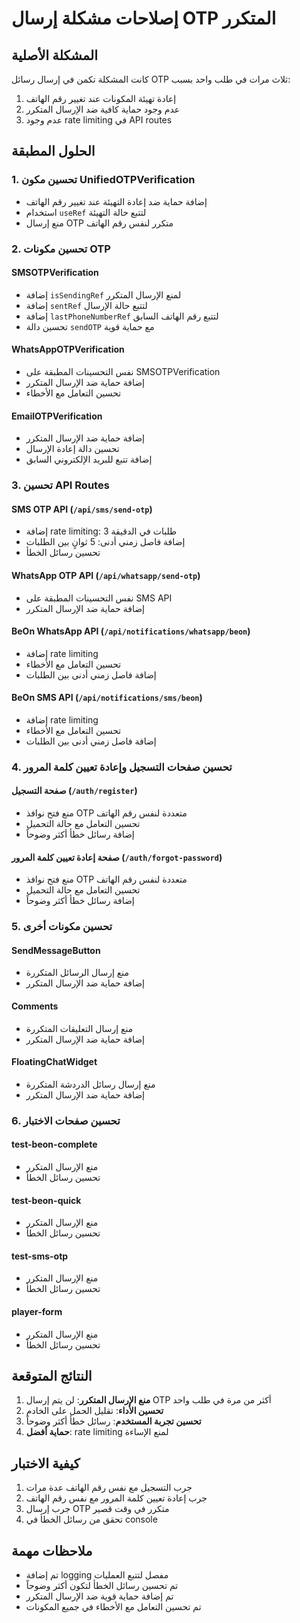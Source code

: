 # إصلاحات مشكلة إرسال OTP المتكرر

## المشكلة الأصلية
كانت المشكلة تكمن في إرسال رسائل OTP ثلاث مرات في طلب واحد بسبب:
1. إعادة تهيئة المكونات عند تغيير رقم الهاتف
2. عدم وجود حماية كافية ضد الإرسال المتكرر
3. عدم وجود rate limiting في API routes

## الحلول المطبقة

### 1. تحسين مكون UnifiedOTPVerification
- إضافة حماية ضد إعادة التهيئة عند تغيير رقم الهاتف
- استخدام `useRef` لتتبع حالة التهيئة
- منع إرسال OTP متكرر لنفس رقم الهاتف

### 2. تحسين مكونات OTP
#### SMSOTPVerification
- إضافة `isSendingRef` لمنع الإرسال المتكرر
- إضافة `sentRef` لتتبع حالة الإرسال
- إضافة `lastPhoneNumberRef` لتتبع رقم الهاتف السابق
- تحسين دالة `sendOTP` مع حماية قوية

#### WhatsAppOTPVerification
- نفس التحسينات المطبقة على SMSOTPVerification
- إضافة حماية ضد الإرسال المتكرر
- تحسين التعامل مع الأخطاء

#### EmailOTPVerification
- إضافة حماية ضد الإرسال المتكرر
- تحسين دالة إعادة الإرسال
- إضافة تتبع للبريد الإلكتروني السابق

### 3. تحسين API Routes
#### SMS OTP API (`/api/sms/send-otp`)
- إضافة rate limiting: 3 طلبات في الدقيقة
- إضافة فاصل زمني أدنى: 5 ثوانٍ بين الطلبات
- تحسين رسائل الخطأ

#### WhatsApp OTP API (`/api/whatsapp/send-otp`)
- نفس التحسينات المطبقة على SMS API
- إضافة حماية ضد الإرسال المتكرر

#### BeOn WhatsApp API (`/api/notifications/whatsapp/beon`)
- إضافة rate limiting
- تحسين التعامل مع الأخطاء
- إضافة فاصل زمني أدنى بين الطلبات

#### BeOn SMS API (`/api/notifications/sms/beon`)
- إضافة rate limiting
- تحسين التعامل مع الأخطاء
- إضافة فاصل زمني أدنى بين الطلبات

### 4. تحسين صفحات التسجيل وإعادة تعيين كلمة المرور
#### صفحة التسجيل (`/auth/register`)
- منع فتح نوافذ OTP متعددة لنفس رقم الهاتف
- تحسين التعامل مع حالة التحميل
- إضافة رسائل خطأ أكثر وضوحاً

#### صفحة إعادة تعيين كلمة المرور (`/auth/forgot-password`)
- منع فتح نوافذ OTP متعددة لنفس رقم الهاتف
- تحسين التعامل مع حالة التحميل
- إضافة رسائل خطأ أكثر وضوحاً

### 5. تحسين مكونات أخرى
#### SendMessageButton
- منع إرسال الرسائل المتكررة
- إضافة حماية ضد الإرسال المتكرر

#### Comments
- منع إرسال التعليقات المتكررة
- إضافة حماية ضد الإرسال المتكرر

#### FloatingChatWidget
- منع إرسال رسائل الدردشة المتكررة
- إضافة حماية ضد الإرسال المتكرر

### 6. تحسين صفحات الاختبار
#### test-beon-complete
- منع الإرسال المتكرر
- تحسين رسائل الخطأ

#### test-beon-quick
- منع الإرسال المتكرر
- تحسين رسائل الخطأ

#### test-sms-otp
- منع الإرسال المتكرر
- تحسين رسائل الخطأ

#### player-form
- منع الإرسال المتكرر
- تحسين رسائل الخطأ

## النتائج المتوقعة
1. **منع الإرسال المتكرر**: لن يتم إرسال OTP أكثر من مرة في طلب واحد
2. **تحسين الأداء**: تقليل الحمل على الخادم
3. **تحسين تجربة المستخدم**: رسائل خطأ أكثر وضوحاً
4. **حماية أفضل**: rate limiting لمنع الإساءة

## كيفية الاختبار
1. جرب التسجيل مع نفس رقم الهاتف عدة مرات
2. جرب إعادة تعيين كلمة المرور مع نفس رقم الهاتف
3. جرب إرسال OTP متكرر في وقت قصير
4. تحقق من رسائل الخطأ في console

## ملاحظات مهمة
- تم إضافة logging مفصل لتتبع العمليات
- تم تحسين رسائل الخطأ لتكون أكثر وضوحاً
- تم إضافة حماية قوية ضد الإرسال المتكرر
- تم تحسين التعامل مع الأخطاء في جميع المكونات 
